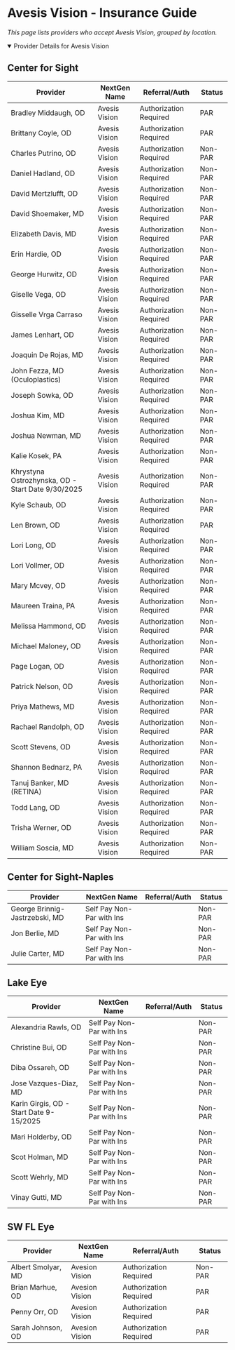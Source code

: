 # Avesis Vision - Insurance Guide

*This page lists providers who accept Avesis Vision, grouped by location.*

<details open><summary>Provider Details for Avesis Vision</summary>

## Center for Sight

| Provider | NextGen Name | Referral/Auth | Status |
|----------|-------------|--------------|--------|
| Bradley Middaugh, OD | Avesis Vision | Authorization Required | PAR |
| Brittany Coyle, OD | Avesis Vision | Authorization Required | PAR |
| Charles Putrino, OD | Avesis Vision | Authorization Required | Non-PAR |
| Daniel Hadland, OD | Avesis Vision | Authorization Required | Non-PAR |
| David Mertzlufft, OD | Avesis Vision | Authorization Required | Non-PAR |
| David Shoemaker, MD | Avesis Vision | Authorization Required | Non-PAR |
| Elizabeth Davis, MD | Avesis Vision | Authorization Required | Non-PAR |
| Erin Hardie, OD | Avesis Vision | Authorization Required | Non-PAR |
| George Hurwitz, OD | Avesis Vision | Authorization Required | Non-PAR |
| Giselle Vega, OD | Avesis Vision | Authorization Required | Non-PAR |
| Gisselle Vrga Carraso | Avesis Vision | Authorization Required | Non-PAR |
| James Lenhart, OD | Avesis Vision | Authorization Required | Non-PAR |
| Joaquin De Rojas, MD | Avesis Vision | Authorization Required | Non-PAR |
| John Fezza, MD (Oculoplastics) | Avesis Vision | Authorization Required | Non-PAR |
| Joseph Sowka, OD | Avesis Vision | Authorization Required | Non-PAR |
| Joshua Kim, MD | Avesis Vision | Authorization Required | Non-PAR |
| Joshua Newman, MD | Avesis Vision | Authorization Required | Non-PAR |
| Kalie Kosek, PA | Avesis Vision | Authorization Required | Non-PAR |
| Khrystyna Ostrozhynska, OD - Start Date 9/30/2025 | Avesis Vision | Authorization Required | Non-PAR |
| Kyle Schaub, OD | Avesis Vision | Authorization Required | Non-PAR |
| Len Brown, OD | Avesis Vision | Authorization Required | PAR |
| Lori Long, OD | Avesis Vision | Authorization Required | Non-PAR |
| Lori Vollmer, OD | Avesis Vision | Authorization Required | Non-PAR |
| Mary Mcvey, OD | Avesis Vision | Authorization Required | Non-PAR |
| Maureen Traina, PA | Avesis Vision | Authorization Required | Non-PAR |
| Melissa Hammond, OD | Avesis Vision | Authorization Required | Non-PAR |
| Michael Maloney, OD | Avesis Vision | Authorization Required | Non-PAR |
| Page Logan, OD | Avesis Vision | Authorization Required | Non-PAR |
| Patrick Nelson, OD | Avesis Vision | Authorization Required | Non-PAR |
| Priya Mathews, MD | Avesis Vision | Authorization Required | Non-PAR |
| Rachael Randolph, OD | Avesis Vision | Authorization Required | Non-PAR |
| Scott Stevens, OD | Avesis Vision | Authorization Required | Non-PAR |
| Shannon Bednarz, PA | Avesis Vision | Authorization Required | Non-PAR |
| Tanuj Banker, MD (RETINA) | Avesis Vision | Authorization Required | Non-PAR |
| Todd Lang, OD | Avesis Vision | Authorization Required | Non-PAR |
| Trisha Werner, OD | Avesis Vision | Authorization Required | Non-PAR |
| William Soscia, MD | Avesis Vision | Authorization Required | Non-PAR |

## Center for Sight-Naples

| Provider | NextGen Name | Referral/Auth | Status |
|----------|-------------|--------------|--------|
| George Brinnig-Jastrzebski, MD | Self Pay Non-Par with Ins |  | Non-PAR |
| Jon Berlie, MD | Self Pay Non-Par with Ins |  | Non-PAR |
| Julie Carter, MD | Self Pay Non-Par with Ins |  | Non-PAR |

## Lake Eye 

| Provider | NextGen Name | Referral/Auth | Status |
|----------|-------------|--------------|--------|
| Alexandria Rawls, OD | Self Pay Non-Par with Ins |  | Non-PAR |
| Christine Bui, OD | Self Pay Non-Par with Ins |  | Non-PAR |
| Diba Ossareh, OD | Self Pay Non-Par with Ins |  | Non-PAR |
| Jose Vazques-Diaz, MD | Self Pay Non-Par with Ins |  | Non-PAR |
| Karin Girgis, OD - Start Date 9-15/2025 | Self Pay Non-Par with Ins |  | Non-PAR |
| Mari Holderby, OD | Self Pay Non-Par with Ins |  | Non-PAR |
| Scot Holman, MD | Self Pay Non-Par with Ins |  | Non-PAR |
| Scott Wehrly, MD | Self Pay Non-Par with Ins |  | Non-PAR |
| Vinay Gutti, MD | Self Pay Non-Par with Ins |  | Non-PAR |

## SW FL Eye

| Provider | NextGen Name | Referral/Auth | Status |
|----------|-------------|--------------|--------|
| Albert Smolyar, MD | Avesion Vision | Authorization Required | Non-PAR |
| Brian Marhue, OD | Avesion Vision | Authorization Required | PAR |
| Penny Orr, OD | Avesion Vision | Authorization Required | PAR |
| Sarah Johnson, OD | Avesion Vision | Authorization Required | PAR |

</details>

